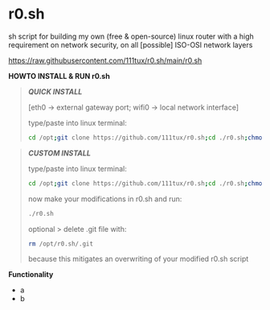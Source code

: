 # r0.sh
sh script for building my own (free & open-source) linux router with a high requirement on network security, on all [possible] ISO-OSI network layers

https://raw.githubusercontent.com/111tux/r0.sh/main/r0.sh

**HOWTO INSTALL & RUN r0.sh**

>***QUICK INSTALL***
>
>[eth0 -> external gateway port; wifi0 -> local network interface]
>
>type/paste into linux terminal:
>```bash
>cd /opt;git clone https://github.com/111tux/r0.sh;cd ./r0.sh;chmod +x ./r0.sh;./r0.sh
>```

>***CUSTOM INSTALL***
>
>type/paste into linux terminal:
>```bash
>cd /opt;git clone https://github.com/111tux/r0.sh;cd ./r0.sh;chmod +x ./r0.sh
>```
>now make your modifications in r0.sh and run:
>```bash
>./r0.sh
>```
>optional > delete .git file with:
>```bash
>rm /opt/r0.sh/.git
>```
>because this mitigates an overwriting of your modified r0.sh script

**Functionality**
* a
* b

